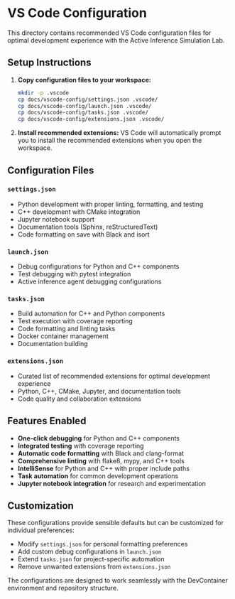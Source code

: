 # VS Code Configuration

This directory contains recommended VS Code configuration files for optimal development experience with the Active Inference Simulation Lab.

## Setup Instructions

1. **Copy configuration files to your workspace:**
   ```bash
   mkdir -p .vscode
   cp docs/vscode-config/settings.json .vscode/
   cp docs/vscode-config/launch.json .vscode/
   cp docs/vscode-config/tasks.json .vscode/
   cp docs/vscode-config/extensions.json .vscode/
   ```

2. **Install recommended extensions:**
   VS Code will automatically prompt you to install the recommended extensions when you open the workspace.

## Configuration Files

### `settings.json`
- Python development with proper linting, formatting, and testing
- C++ development with CMake integration
- Jupyter notebook support
- Documentation tools (Sphinx, reStructuredText)
- Code formatting on save with Black and isort

### `launch.json`
- Debug configurations for Python and C++ components
- Test debugging with pytest integration
- Active inference agent debugging configurations

### `tasks.json`
- Build automation for C++ and Python components
- Test execution with coverage reporting
- Code formatting and linting tasks
- Docker container management
- Documentation building

### `extensions.json`
- Curated list of recommended extensions for optimal development experience
- Python, C++, CMake, Jupyter, and documentation tools
- Code quality and collaboration extensions

## Features Enabled

- **One-click debugging** for Python and C++ components
- **Integrated testing** with coverage reporting
- **Automatic code formatting** with Black and clang-format
- **Comprehensive linting** with flake8, mypy, and C++ tools
- **IntelliSense** for Python and C++ with proper include paths
- **Task automation** for common development operations
- **Jupyter notebook integration** for research and experimentation

## Customization

These configurations provide sensible defaults but can be customized for individual preferences:

- Modify `settings.json` for personal formatting preferences
- Add custom debug configurations in `launch.json`
- Extend `tasks.json` for project-specific automation
- Remove unwanted extensions from `extensions.json`

The configurations are designed to work seamlessly with the DevContainer environment and repository structure.